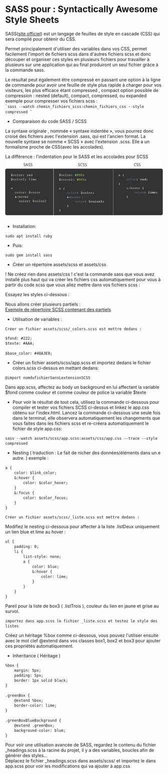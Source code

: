 # SASS pour : Syntactically Awesome Style Sheets  

SASS([site officiel](http://sass-lang.com/guide)) est un langage de feuilles de style en cascade (CSS) qui sera compilé pour obtenir du CSS.  

Permet principalement d'utiliser des variables dans vos CSS, permet facilement l'import de fichiers scss dans d'autres fichiers scss et  donc découper et organiser ces styles en plusieurs fichiers pour travailler à plusieurs sur une application qui au final produiront un seul fichier grâce à la commande sass.

Le résultat peut également être compressé en passant une option à la ligne de commande pour avoir une feuille de style plus rapide à charger pour vos visiteurs, les plus efficace étant compressed , compact
option possible de compression : nested (default), compact, compressed, ou expanded  
 exemple pour compresser vos fichiers scss :  
̀```
sass --watch chemin_fichiers_scss:chemin_fichiers_css --style compressed
̀̀```

- Comparaison du code SASS / SCSS   

La syntaxe originale , nommée « syntaxe indentée », vous pourrez donc croisé des fichiers avec l'extension .sass, qui est l'ancien format. La nouvelle syntaxe se nomme « SCSS » avec l'extension .scss. Elle a un formalisme proche de CSS(avec les accolades).  

La différence : l'indentation pour le SASS et les accolades pour SCSS  
![Sass Vs Scss Vs CSS](sass-vs-scss.png)  

- Installation:
```
sudo apt install ruby
```

- Puis:  
```
sudo gem install sass
```

- Créer un répertoire assets/scss et assets/css  

! Ne créez rien dans assets/css ! c'est la commande sass que vous avez installé plus haut qui va créer les fichiers css automatiquement pour vous à partir du code scss que vous allez mettre dans vos fichiers scss :  

Essayez les styles ci-dessous :  

Nous allons créer plusieurs partiels :  
[Exemple de répertoire SCSS contenant des partiels](https://github.com/MyClientisRich/WPbaseTheme/tree/master/scss)  
- Utilisation de variables :
```
Créer un fichier assets/scss/_colors.scss est mettre dedans :  
```
```
$fond: #222;
$texte: #AAA;

$base_color: #48A3E9;
```
- Créer un fichier assets/scss/app.scss et importez dedans le fichier colors.scss ci-dessus en mettant dedans:  
```
@import nomdufichierSansLextensionSCSS
```
Dans app.scss, affectez au body un background en lui affectant la variable $fond comme couleur et comme couleur de police la variable $texte  

- Pour voir le résultat de tout cela, utilisez la commande ci-dessous pour compiler et tester vos fichiers SCSS ci-dessus et linkez le app.css obtenu sur l'index.html.
Lancez la commande ci-dessous une seule fois dans le terminal, elle observera automatiquement les changements que vous faites dans les fichiers scss et re-créera automatiquement le fichier de style app.css:
```
sass --watch assets/scss/app.scss:assets/css/app.css --trace --style compressed
```

- Nesting ( traduction : Le fait de nicher des données/éléments dans un.e autre.
 )
 exemple :
 ```
 a {
     color: $link_color;
     &:hover {
         color: $color_hover;
     }
     &:focus {
         color: $color_focus;
     }
}
```
```
Créer un fichier assets/scss/_liste.scss est mettre dedans :  
```
Modifiez le nesting ci-dessous pour affecter à la liste .listDeux uniquement un lien blue et lime au hover :  
```
ul {  
    padding: 0;
    li {
        list-style: none;
        a {
            color: blue;
            &:hover {
                color: lime;
            }
        }
    }
}
```

Pareil pour la liste de box3 ( .listTrois ), couleur du lien en jaune et grise au survol.
```
importez dans app.scss le fichier _liste.scss et testez le style des listes
```

Créez un héritage %box comme ci-dessous, vous pouvez l'utiliser ensuite avec le mot clef @extend dans vos classes box1, box2 et box3 pour ajouter ces propriétés automatiquement.

- Inheritance ( Héritage )   
```
%box {
    margin: 5px;
    padding: 5px;
    border: 1px solid black;
}

.greenBox {
    @extend %box;
    border-color: lime;
}

.greenBoxBlueBackground {
    @extend .greenBox;
    background-color: blue;
}
```


Pour voir une utilisation avancée de SASS, regardez le contenu du fichier \_headings.scss à la racine du projet, il y a des variables, boucles afin de générer des styles...  
Déplacez le fichier \_headings.scss dans assets/scss/ et importez le dans app.scss pour voir les modifications qui va ajouter à app.css
